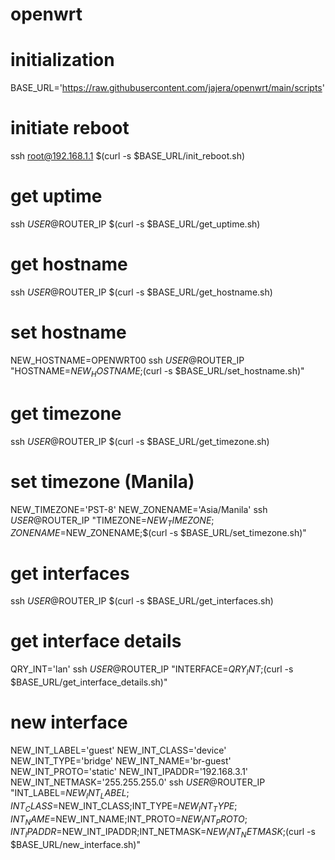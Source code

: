 # openwrt

# initialization
BASE_URL='https://raw.githubusercontent.com/jajera/openwrt/main/scripts'

# initiate reboot
ssh root@192.168.1.1 $(curl -s $BASE_URL/init_reboot.sh)

# get uptime
ssh $USER@$ROUTER_IP $(curl -s $BASE_URL/get_uptime.sh)

# get hostname
ssh $USER@$ROUTER_IP $(curl -s $BASE_URL/get_hostname.sh)

# set hostname
NEW_HOSTNAME=OPENWRT00
ssh $USER@$ROUTER_IP "HOSTNAME=$NEW_HOSTNAME;$(curl -s $BASE_URL/set_hostname.sh)"

# get timezone
ssh $USER@$ROUTER_IP $(curl -s $BASE_URL/get_timezone.sh)

# set timezone (Manila)
NEW_TIMEZONE='PST-8'
NEW_ZONENAME='Asia/Manila'
ssh $USER@$ROUTER_IP "TIMEZONE=$NEW_TIMEZONE;ZONENAME=$NEW_ZONENAME;$(curl -s $BASE_URL/set_timezone.sh)"

# get interfaces
ssh $USER@$ROUTER_IP $(curl -s $BASE_URL/get_interfaces.sh)

# get interface details
QRY_INT='lan'
ssh $USER@$ROUTER_IP "INTERFACE=$QRY_INT;$(curl -s $BASE_URL/get_interface_details.sh)"

# new interface
NEW_INT_LABEL='guest'
NEW_INT_CLASS='device'
NEW_INT_TYPE='bridge'
NEW_INT_NAME='br-guest'
NEW_INT_PROTO='static'
NEW_INT_IPADDR='192.168.3.1'
NEW_INT_NETMASK='255.255.255.0'
ssh $USER@$ROUTER_IP "INT_LABEL=$NEW_INT_LABEL;INT_CLASS=$NEW_INT_CLASS;INT_TYPE=$NEW_INT_TYPE;INT_NAME=$NEW_INT_NAME;INT_PROTO=$NEW_INT_PROTO;INT_IPADDR=$NEW_INT_IPADDR;INT_NETMASK=$NEW_INT_NETMASK;$(curl -s $BASE_URL/new_interface.sh)"